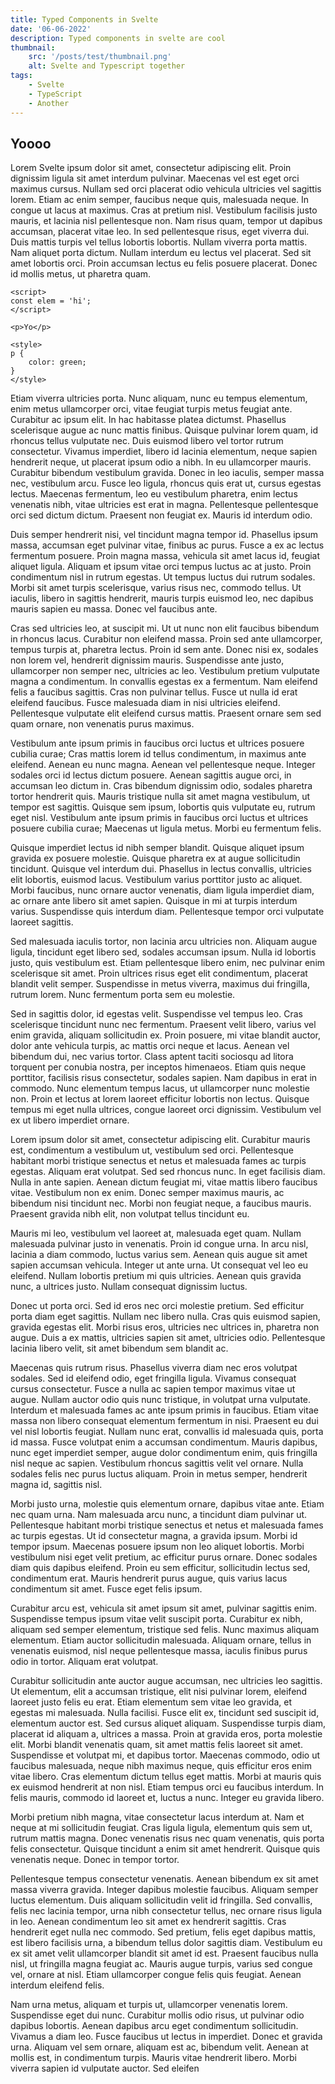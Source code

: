 ```yaml
---
title: Typed Components in Svelte
date: '06-06-2022'
description: Typed components in svelte are cool
thumbnail:
    src: '/posts/test/thumbnail.png'
    alt: Svelte and Typescript together
tags:
    - Svelte
    - TypeScript
    - Another
---
```


<script>
import ImageLink from '$lib/components/ImageLink.svelte';
</script>

## Yoooo

Lorem <ImageLink href="https://svelte.dev" svg="/icons/svelte.svg#icon">Svelte</ImageLink> ipsum dolor sit amet, consectetur adipiscing elit. Proin dignissim ligula sit amet interdum pulvinar. Maecenas vel est eget orci maximus cursus. Nullam sed orci placerat odio vehicula ultricies vel sagittis lorem. Etiam ac enim semper, faucibus neque quis, malesuada neque. In congue ut lacus at maximus. Cras at pretium nisl. Vestibulum facilisis justo mauris, et lacinia nisl pellentesque non. Nam risus quam, tempor ut dapibus accumsan, placerat vitae leo. In sed pellentesque risus, eget viverra dui. Duis mattis turpis vel tellus lobortis lobortis. Nullam viverra porta mattis. Nam aliquet porta dictum. Nullam interdum eu lectus vel placerat. Sed sit amet lobortis orci. Proin accumsan lectus eu felis posuere placerat. Donec id mollis metus, ut pharetra quam.

```svelte
<script>
const elem = 'hi';
</script>

<p>Yo</p>

<style>
p {
    color: green;
}
</style>
```

Etiam viverra ultricies porta. Nunc aliquam, nunc eu tempus elementum, enim metus ullamcorper orci, vitae feugiat turpis metus feugiat ante. Curabitur ac ipsum elit. In hac habitasse platea dictumst. Phasellus scelerisque augue ac nunc mattis finibus. Quisque pulvinar lorem quam, id rhoncus tellus vulputate nec. Duis euismod libero vel tortor rutrum consectetur. Vivamus imperdiet, libero id lacinia elementum, neque sapien hendrerit neque, ut placerat ipsum odio a nibh. In eu ullamcorper mauris. Curabitur bibendum vestibulum gravida. Donec in leo iaculis, semper massa nec, vestibulum arcu. Fusce leo ligula, rhoncus quis erat ut, cursus egestas lectus. Maecenas fermentum, leo eu vestibulum pharetra, enim lectus venenatis nibh, vitae ultricies est erat in magna. Pellentesque pellentesque orci sed dictum dictum. Praesent non feugiat ex. Mauris id interdum odio.

Duis semper hendrerit nisi, vel tincidunt magna tempor id. Phasellus ipsum massa, accumsan eget pulvinar vitae, finibus ac purus. Fusce a ex ac lectus fermentum posuere. Proin magna massa, vehicula sit amet lacus id, feugiat aliquet ligula. Aliquam et ipsum vitae orci tempus luctus ac at justo. Proin condimentum nisl in rutrum egestas. Ut tempus luctus dui rutrum sodales. Morbi sit amet turpis scelerisque, varius risus nec, commodo tellus. Ut iaculis, libero in sagittis hendrerit, mauris turpis euismod leo, nec dapibus mauris sapien eu massa. Donec vel faucibus ante.

Cras sed ultricies leo, at suscipit mi. Ut ut nunc non elit faucibus bibendum in rhoncus lacus. Curabitur non eleifend massa. Proin sed ante ullamcorper, tempus turpis at, pharetra lectus. Proin id sem ante. Donec nisi ex, sodales non lorem vel, hendrerit dignissim mauris. Suspendisse ante justo, ullamcorper non semper nec, ultricies ac leo. Vestibulum pretium vulputate magna a condimentum. In convallis egestas ex a fermentum. Nam eleifend felis a faucibus sagittis. Cras non pulvinar tellus. Fusce ut nulla id erat eleifend faucibus. Fusce malesuada diam in nisi ultricies eleifend. Pellentesque vulputate elit eleifend cursus mattis. Praesent ornare sem sed quam ornare, non venenatis purus maximus.

Vestibulum ante ipsum primis in faucibus orci luctus et ultrices posuere cubilia curae; Cras mattis lorem id tellus condimentum, in maximus ante eleifend. Aenean eu nunc magna. Aenean vel pellentesque neque. Integer sodales orci id lectus dictum posuere. Aenean sagittis augue orci, in accumsan leo dictum in. Cras bibendum dignissim odio, sodales pharetra tortor hendrerit quis. Mauris tristique nulla sit amet magna vestibulum, ut tempor est sagittis. Quisque sem ipsum, lobortis quis vulputate eu, rutrum eget nisl. Vestibulum ante ipsum primis in faucibus orci luctus et ultrices posuere cubilia curae; Maecenas ut ligula metus. Morbi eu fermentum felis.

Quisque imperdiet lectus id nibh semper blandit. Quisque aliquet ipsum gravida ex posuere molestie. Quisque pharetra ex at augue sollicitudin tincidunt. Quisque vel interdum dui. Phasellus in lectus convallis, ultricies elit lobortis, euismod lacus. Vestibulum varius porttitor justo ac aliquet. Morbi faucibus, nunc ornare auctor venenatis, diam ligula imperdiet diam, ac ornare ante libero sit amet sapien. Quisque in mi at turpis interdum varius. Suspendisse quis interdum diam. Pellentesque tempor orci vulputate laoreet sagittis.

Sed malesuada iaculis tortor, non lacinia arcu ultricies non. Aliquam augue ligula, tincidunt eget libero sed, sodales accumsan ipsum. Nulla id lobortis justo, quis vestibulum est. Etiam pellentesque libero enim, nec pulvinar enim scelerisque sit amet. Proin ultrices risus eget elit condimentum, placerat blandit velit semper. Suspendisse in metus viverra, maximus dui fringilla, rutrum lorem. Nunc fermentum porta sem eu molestie.

Sed in sagittis dolor, id egestas velit. Suspendisse vel tempus leo. Cras scelerisque tincidunt nunc nec fermentum. Praesent velit libero, varius vel enim gravida, aliquam sollicitudin ex. Proin posuere, mi vitae blandit auctor, dolor ante vehicula turpis, ac mattis orci neque et lacus. Aenean vel bibendum dui, nec varius tortor. Class aptent taciti sociosqu ad litora torquent per conubia nostra, per inceptos himenaeos. Etiam quis neque porttitor, facilisis risus consectetur, sodales sapien. Nam dapibus in erat in commodo. Nunc elementum tempus lacus, ut ullamcorper nunc molestie non. Proin et lectus at lorem laoreet efficitur lobortis non lectus. Quisque tempus mi eget nulla ultrices, congue laoreet orci dignissim. Vestibulum vel ex ut libero imperdiet ornare.

Lorem ipsum dolor sit amet, consectetur adipiscing elit. Curabitur mauris est, condimentum a vestibulum ut, vestibulum sed orci. Pellentesque habitant morbi tristique senectus et netus et malesuada fames ac turpis egestas. Aliquam erat volutpat. Sed sed rhoncus nunc. In eget facilisis diam. Nulla in ante sapien. Aenean dictum feugiat mi, vitae mattis libero faucibus vitae. Vestibulum non ex enim. Donec semper maximus mauris, ac bibendum nisi tincidunt nec. Morbi non feugiat neque, a faucibus mauris. Praesent gravida nibh elit, non volutpat tellus tincidunt eu.

Mauris mi leo, vestibulum vel laoreet at, malesuada eget quam. Nullam malesuada pulvinar justo in venenatis. Proin id congue urna. In arcu nisl, lacinia a diam commodo, luctus varius sem. Aenean quis augue sit amet sapien accumsan vehicula. Integer ut ante urna. Ut consequat vel leo eu eleifend. Nullam lobortis pretium mi quis ultricies. Aenean quis gravida nunc, a ultrices justo. Nullam consequat dignissim luctus.

Donec ut porta orci. Sed id eros nec orci molestie pretium. Sed efficitur porta diam eget sagittis. Nullam nec libero nulla. Cras quis euismod sapien, gravida egestas elit. Morbi risus eros, ultricies nec ultrices in, pharetra non augue. Duis a ex mattis, ultricies sapien sit amet, ultricies odio. Pellentesque lacinia libero velit, sit amet bibendum sem blandit ac.

Maecenas quis rutrum risus. Phasellus viverra diam nec eros volutpat sodales. Sed id eleifend odio, eget fringilla ligula. Vivamus consequat cursus consectetur. Fusce a nulla ac sapien tempor maximus vitae ut augue. Nullam auctor odio quis nunc tristique, in volutpat urna vulputate. Interdum et malesuada fames ac ante ipsum primis in faucibus. Etiam vitae massa non libero consequat elementum fermentum in nisi. Praesent eu dui vel nisl lobortis feugiat. Nullam nunc erat, convallis id malesuada quis, porta id massa. Fusce volutpat enim a accumsan condimentum. Mauris dapibus, nunc eget imperdiet semper, augue dolor condimentum enim, quis fringilla nisl neque ac sapien. Vestibulum rhoncus sagittis velit vel ornare. Nulla sodales felis nec purus luctus aliquam. Proin in metus semper, hendrerit magna id, sagittis nisl.

Morbi justo urna, molestie quis elementum ornare, dapibus vitae ante. Etiam nec quam urna. Nam malesuada arcu nunc, a tincidunt diam pulvinar ut. Pellentesque habitant morbi tristique senectus et netus et malesuada fames ac turpis egestas. Ut id consectetur magna, a gravida ipsum. Morbi id tempor ipsum. Maecenas posuere ipsum non leo aliquet lobortis. Morbi vestibulum nisi eget velit pretium, ac efficitur purus ornare. Donec sodales diam quis dapibus eleifend. Proin eu sem efficitur, sollicitudin lectus sed, condimentum erat. Mauris hendrerit purus augue, quis varius lacus condimentum sit amet. Fusce eget felis ipsum.

Curabitur arcu est, vehicula sit amet ipsum sit amet, pulvinar sagittis enim. Suspendisse tempus ipsum vitae velit suscipit porta. Curabitur ex nibh, aliquam sed semper elementum, tristique sed felis. Nunc maximus aliquam elementum. Etiam auctor sollicitudin malesuada. Aliquam ornare, tellus in venenatis euismod, nisl neque pellentesque massa, iaculis finibus purus odio in tortor. Aliquam erat volutpat.

Curabitur sollicitudin ante auctor augue accumsan, nec ultricies leo sagittis. Ut elementum, elit a accumsan tristique, elit nisi pulvinar lorem, eleifend laoreet justo felis eu erat. Etiam elementum sem vitae leo gravida, et egestas mi malesuada. Nulla facilisi. Fusce elit ex, tincidunt sed suscipit id, elementum auctor est. Sed cursus aliquet aliquam. Suspendisse turpis diam, placerat id aliquam a, ultrices a massa. Proin at gravida eros, porta molestie elit. Morbi blandit venenatis quam, sit amet mattis felis laoreet sit amet. Suspendisse et volutpat mi, et dapibus tortor. Maecenas commodo, odio ut faucibus malesuada, neque nibh maximus neque, quis efficitur eros enim vitae libero. Cras elementum dictum tellus eget mattis. Morbi at mauris quis ex euismod hendrerit at non nisl. Etiam tempus orci eu faucibus interdum. In felis mauris, commodo id laoreet et, luctus a nunc. Integer eu gravida libero.

Morbi pretium nibh magna, vitae consectetur lacus interdum at. Nam et neque at mi sollicitudin feugiat. Cras ligula ligula, elementum quis sem ut, rutrum mattis magna. Donec venenatis risus nec quam venenatis, quis porta felis consectetur. Quisque tincidunt a enim sit amet hendrerit. Quisque quis venenatis neque. Donec in tempor tortor.

Pellentesque tempus consectetur venenatis. Aenean bibendum ex sit amet massa viverra gravida. Integer dapibus molestie faucibus. Aliquam semper luctus elementum. Duis aliquam sollicitudin velit id fringilla. Sed convallis, felis nec lacinia tempor, urna nibh consectetur tellus, nec ornare risus ligula in leo. Aenean condimentum leo sit amet ex hendrerit sagittis. Cras hendrerit eget nulla nec commodo. Sed pretium, felis eget dapibus mattis, est libero facilisis urna, a bibendum tellus dolor sagittis diam. Vestibulum eu ex sit amet velit ullamcorper blandit sit amet id est. Praesent faucibus nulla nisl, ut fringilla magna feugiat ac. Mauris augue turpis, varius sed congue vel, ornare at nisl. Etiam ullamcorper congue felis quis feugiat. Aenean interdum eleifend felis.

Nam urna metus, aliquam et turpis ut, ullamcorper venenatis lorem. Suspendisse eget dui nunc. Curabitur mollis odio risus, ut pulvinar odio dapibus lobortis. Aenean dapibus arcu eget condimentum sollicitudin. Vivamus a diam leo. Fusce faucibus ut lectus in imperdiet. Donec et gravida urna. Aliquam vel sem ornare, aliquam est ac, bibendum velit. Aenean at mollis est, in condimentum turpis. Mauris vitae hendrerit libero. Morbi viverra sapien id vulputate auctor. Sed eleifen
